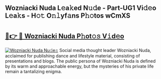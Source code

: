 ## Wozniacki Nuda L𝚎a𝚔ed N𝚞𝚍e - Part-UG1 Vi𝚍𝚎o L𝚎a𝚔s - H𝚘𝚝 O𝚗𝚕yf𝚊ns P𝚑𝚘tos wCmXS

# <h2><a href="http://kf22hg.oniu.top/?m=Wozniacki+Nuda">🔗👉 🔴 Wozniacki Nuda P𝚑ot𝚘𝚜 V𝚒d𝚎o</a></h2>

[![Wozniacki Nuda Nu𝚍e𝚜](https://i.imgur.com/0qMVB7G.gif)](http://kf22hg.oniu.top/?m=Wozniacki+Nuda)
Social media thought leader Wozniacki Nuda, acclaimed for publishing dance and lifestyle material, consisting of presentations and blogs. The public persona of Wozniacki Nuda is defined by its warm and approachable energy, but the mysteries of his private life remain a tantalizing enigma.  
